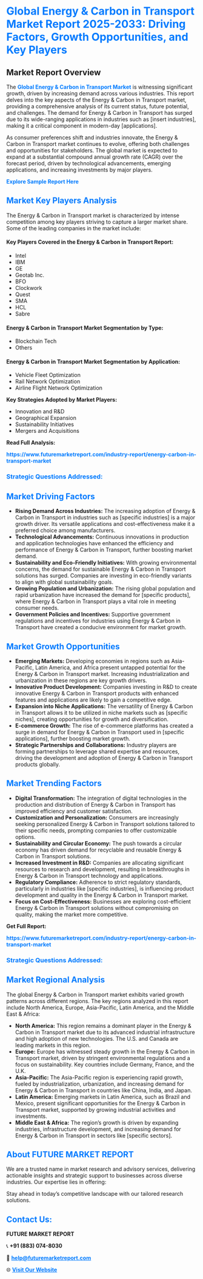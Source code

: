 <h1 style="color: #007BFF;">Global Energy & Carbon in Transport Market Report 2025-2033: Driving Factors, Growth Opportunities, and Key Players</h1>

<section id="overview">
<h2>Market Report Overview</h2>
<p>The <a href="https://www.futuremarketreport.com/industry-report/energy-carbon-in-transport-market" style="color: #007BFF; text-decoration: none;"><strong>Global Energy & Carbon in Transport Market</strong></a> is witnessing significant growth, driven by increasing demand across various industries. This report delves into the key aspects of the Energy & Carbon in Transport market, providing a comprehensive analysis of its current status, future potential, and challenges. The demand for Energy & Carbon in Transport has surged due to its wide-ranging applications in industries such as [insert industries], making it a critical component in modern-day [applications].</p>
<p>As consumer preferences shift and industries innovate, the Energy & Carbon in Transport market continues to evolve, offering both challenges and opportunities for stakeholders. The global market is expected to expand at a substantial compound annual growth rate (CAGR) over the forecast period, driven by technological advancements, emerging applications, and increasing investments by major players.</p>
</section>

<section id="overview">
<p><a href="https://www.futuremarketreport.com/request-sample/reportId=110241" style="color: #007BFF; text-decoration: none;"><strong>Explore Sample Report Here</strong></a></p>
</section>

<section id="key-players">
<h2 style="color: #007BFF;">Market Key Players Analysis</h2>
<p>The Energy & Carbon in Transport market is characterized by intense competition among key players striving to capture a larger market share. Some of the leading companies in the market include:</p>
<h4>Key Players Covered in the Energy & Carbon in Transport Report:</h4>
<ul><li>Intel</li><li>IBM</li><li>GE</li><li>Geotab Inc.</li><li>BFO</li><li>Clockwork</li><li>Quest</li><li>SMA</li><li>HCL</li><li>Sabre</li></ul>
<h4>Energy & Carbon in Transport Market Segmentation by Type:</h4>
<ul><li>Blockchain Tech</li><li>Others</li></ul>

<h4>Energy & Carbon in Transport Market Segmentation by Application:</h4>
<ul><li>Vehicle Fleet Optimization</li><li>Rail Network Optimization</li><li>Airline Flight Network Optimization</li></ul>
<p><strong>Key Strategies Adopted by Market Players:</strong></p>
<ul>
<li>Innovation and R&D</li>
<li>Geographical Expansion</li>
<li>Sustainability Initiatives</li>
<li>Mergers and Acquisitions</li>
</ul>
</section>

<section>
<p><strong>Read Full Analysis: </strong></p><a href="https://www.futuremarketreport.com/industry-report/energy-carbon-in-transport-market" style="color: #007BFF; text-decoration: none;"><strong>https://www.futuremarketreport.com/industry-report/energy-carbon-in-transport-market</strong></a>
<h3 style="color: #007BFF;">Strategic Questions Addressed:</h3>
</section>

<section id="driving-factors">
<h2 style="color: #007BFF;">Market Driving Factors</h2>
<ul>
<li><strong>Rising Demand Across Industries:</strong> The increasing adoption of Energy & Carbon in Transport in industries such as [specific industries] is a major growth driver. Its versatile applications and cost-effectiveness make it a preferred choice among manufacturers.</li>
<li><strong>Technological Advancements:</strong> Continuous innovations in production and application technologies have enhanced the efficiency and performance of Energy & Carbon in Transport, further boosting market demand.</li>
<li><strong>Sustainability and Eco-Friendly Initiatives:</strong> With growing environmental concerns, the demand for sustainable Energy & Carbon in Transport solutions has surged. Companies are investing in eco-friendly variants to align with global sustainability goals.</li>
<li><strong>Growing Population and Urbanization:</strong> The rising global population and rapid urbanization have increased the demand for [specific products], where Energy & Carbon in Transport plays a vital role in meeting consumer needs.</li>
<li><strong>Government Policies and Incentives:</strong> Supportive government regulations and incentives for industries using Energy & Carbon in Transport have created a conducive environment for market growth.</li>
</ul>
</section>

<section id="growth-opportunities">
<h2 style="color: #007BFF;">Market Growth Opportunities</h2>
<ul>
<li><strong>Emerging Markets:</strong> Developing economies in regions such as Asia-Pacific, Latin America, and Africa present untapped potential for the Energy & Carbon in Transport market. Increasing industrialization and urbanization in these regions are key growth drivers.</li>
<li><strong>Innovative Product Development:</strong> Companies investing in R&D to create innovative Energy & Carbon in Transport products with enhanced features and applications are likely to gain a competitive edge.</li>
<li><strong>Expansion into Niche Applications:</strong> The versatility of Energy & Carbon in Transport allows it to be utilized in niche markets such as [specific niches], creating opportunities for growth and diversification.</li>
<li><strong>E-commerce Growth:</strong> The rise of e-commerce platforms has created a surge in demand for Energy & Carbon in Transport used in [specific applications], further boosting market growth.</li>
<li><strong>Strategic Partnerships and Collaborations:</strong> Industry players are forming partnerships to leverage shared expertise and resources, driving the development and adoption of Energy & Carbon in Transport products globally.</li>
</ul>
</section>

<section id="trending-factors">
<h2 style="color: #007BFF;">Market Trending Factors</h2>
<ul>
<li><strong>Digital Transformation:</strong> The integration of digital technologies in the production and distribution of Energy & Carbon in Transport has improved efficiency and customer satisfaction.</li>
<li><strong>Customization and Personalization:</strong> Consumers are increasingly seeking personalized Energy & Carbon in Transport solutions tailored to their specific needs, prompting companies to offer customizable options.</li>
<li><strong>Sustainability and Circular Economy:</strong> The push towards a circular economy has driven demand for recyclable and reusable Energy & Carbon in Transport solutions.</li>
<li><strong>Increased Investment in R&D:</strong> Companies are allocating significant resources to research and development, resulting in breakthroughs in Energy & Carbon in Transport technology and applications.</li>
<li><strong>Regulatory Compliance:</strong> Adherence to strict regulatory standards, particularly in industries like [specific industries], is influencing product development and quality in the Energy & Carbon in Transport market.</li>
<li><strong>Focus on Cost-Effectiveness:</strong> Businesses are exploring cost-efficient Energy & Carbon in Transport solutions without compromising on quality, making the market more competitive.</li>
</ul>
</section>

<section>
<p><strong>Get Full Report: </strong></p><a href="https://www.futuremarketreport.com/industry-report/energy-carbon-in-transport-market" style="color: #007BFF; text-decoration: none;"><strong>https://www.futuremarketreport.com/industry-report/energy-carbon-in-transport-market</strong></a>
<h3 style="color: #007BFF;">Strategic Questions Addressed:</h3>
</section>


<section id="regional-analysis">
<h2 style="color: #007BFF;">Market Regional Analysis</h2>
<p>The global Energy & Carbon in Transport market exhibits varied growth patterns across different regions. The key regions analyzed in this report include North America, Europe, Asia-Pacific, Latin America, and the Middle East & Africa:</p>
<ul>
<li><strong>North America:</strong> This region remains a dominant player in the Energy & Carbon in Transport market due to its advanced industrial infrastructure and high adoption of new technologies. The U.S. and Canada are leading markets in this region.</li>
<li><strong>Europe:</strong> Europe has witnessed steady growth in the Energy & Carbon in Transport market, driven by stringent environmental regulations and a focus on sustainability. Key countries include Germany, France, and the U.K.</li>
<li><strong>Asia-Pacific:</strong> The Asia-Pacific region is experiencing rapid growth, fueled by industrialization, urbanization, and increasing demand for Energy & Carbon in Transport in countries like China, India, and Japan.</li>
<li><strong>Latin America:</strong> Emerging markets in Latin America, such as Brazil and Mexico, present significant opportunities for the Energy & Carbon in Transport market, supported by growing industrial activities and investments.</li>
<li><strong>Middle East & Africa:</strong> The region’s growth is driven by expanding industries, infrastructure development, and increasing demand for Energy & Carbon in Transport in sectors like [specific sectors].</li>
</ul>
</section>

<footer>
<h2 style="color: #007BFF;">About FUTURE MARKET REPORT</h2>
<p>We are a trusted name in market research and advisory services, delivering actionable insights and strategic support to businesses across diverse industries. Our expertise lies in offering:</p>

<p>Stay ahead in today’s competitive landscape with our tailored research solutions.</p>

<h2 style="color: #007BFF;">Contact Us:</h2>
<p><strong>FUTURE MARKET REPORT</strong></p>
<p>📞 <strong>+91 (883) 074-8030</strong></p>
<p>📧 <strong><a href="mailto:help@futuremarketreport.com" style="color: #007BFF;">help@futuremarketreport.com</a></strong></p>
<p>🌐 <strong><a href="https://www.futuremarketreport.com/" style="color: #007BFF;">Visit Our Website</a></strong></p>
</footer>